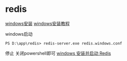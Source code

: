 # redis
[windows安装](https://redis.io/docs/getting-started/installation/install-redis-on-windows/)
[windows安装教程](https://www.cnblogs.com/chen-ao666/p/17190070.html)

windows启动
```
PS D:\app\redis> redis-server.exe redis.windows.conf
```

停止
关闭powershell即可
[windows 安装并启动 Redis](https://blog.csdn.net/m0_59139771/article/details/129652009)

